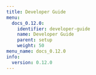 ```yaml
---
title: Developer Guide
menu:
  docs_0.12.0:
    identifier: developer-guide
    name: Developer Guide
    parent: setup
    weight: 50
menu_name: docs_0.12.0
info:
  version: 0.12.0
---
```


